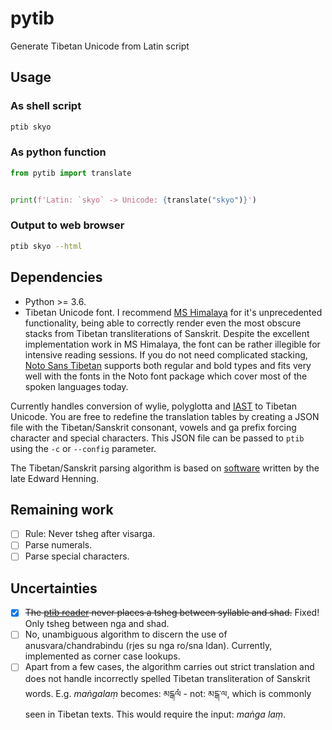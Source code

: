 pytib
=====

Generate Tibetan Unicode from Latin script

## Usage

### As shell script

```sh
ptib skyo
```

### As python function

```python
from pytib import translate


print(f'Latin: `skyo` -> Unicode: {translate("skyo")}')
```

### Output to web browser

```sh
ptib skyo --html
```

## Dependencies
+ Python >= 3.6.
+ Tibetan Unicode font. I recommend [MS Himalaya](http://fontzone.net/font-details/microsoft-himalaya) for it's unprecedented functionality, being able to correctly render even the most obscure stacks from Tibetan transliterations of Sanskrit. Despite the excellent implementation work in MS Himalaya, the font can be rather illegible for intensive reading sessions. If you do not need complicated stacking, [Noto Sans Tibetan](https://www.google.com/get/noto/#sans-tibt) supports both regular and bold types and fits very well with the fonts in the Noto font package which cover most of the spoken languages today.

Currently handles conversion of wylie, polyglotta and [IAST](http://en.wikipedia.org/wiki/Tibetan_alphabet#Transliteration_of_Sanskrit) to Tibetan Unicode. You are free to redefine the translation tables by creating a JSON file with the Tibetan/Sanskrit consonant, vowels and ga prefix forcing character and special characters. This JSON file can be passed to `ptib` using the `-c` or `--config` parameter.

The Tibetan/Sanskrit parsing algorithm is based on [software](http://www.kalacakra.org/print/print.htm) written by the late Edward Henning.

## Remaining work

- [ ] Rule: Never tsheg after visarga.
- [ ] Parse numerals.
- [ ] Parse special characters.

## Uncertainties

- [x] ~~The [ptib reader](pytib/read.py) never places a tsheg between syllable and shad.~~ Fixed! Only tsheg between nga and shad.
- [ ] No, unambiguous algorithm to discern the use of anusvara/chandrabindu (rjes su nga ro/sna ldan). Currently, implemented as corner case lookups.
- [ ] Apart from a few cases, the algorithm carries out strict translation and does not handle incorrectly spelled Tibetan transliteration of Sanskrit words. E.g. *maṅgalaṃ* becomes: མངྒལཾ - not: མངྒ་ལ, which is commonly seen in Tibetan texts. This would require the input: *maṅga laṃ*.
